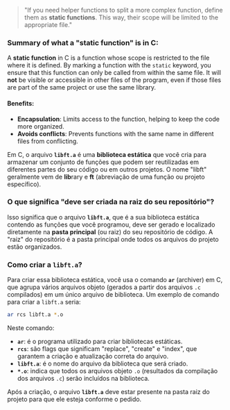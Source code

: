 >"If you need helper functions to split a more complex function, define them as **static functions**. This way, their scope will be limited to the appropriate file."

### Summary of what a "static function" is in C:

A **static function** in C is a function whose scope is restricted to the file where it is defined. By marking a function with the `static` keyword, you ensure that this function can only be called from within the same file. It will **not** be visible or accessible in other files of the program, even if those files are part of the same project or use the same library.

#### Benefits:
- **Encapsulation**: Limits access to the function, helping to keep the code more organized.
- **Avoids conflicts**: Prevents functions with the same name in different files from conflicting.


Em C, o arquivo **`libft.a`** é uma **biblioteca estática** que você cria para armazenar um conjunto de funções que podem ser reutilizadas em diferentes partes do seu código ou em outros projetos. O nome "libft" geralmente vem de **lib**rary e **ft** (abreviação de uma função ou projeto específico).

### O que significa "deve ser criada na raiz do seu repositório"?

Isso significa que o arquivo **`libft.a`**, que é a sua biblioteca estática contendo as funções que você programou, deve ser gerado e localizado diretamente na **pasta principal** (ou raiz) do seu repositório de código. A "raiz" do repositório é a pasta principal onde todos os arquivos do projeto estão organizados.

### Como criar a **`libft.a`**?

Para criar essa biblioteca estática, você usa o comando **`ar`** (archiver) em C, que agrupa vários arquivos objeto (gerados a partir dos arquivos `.c` compilados) em um único arquivo de biblioteca. Um exemplo de comando para criar a `libft.a` seria:

```bash
ar rcs libft.a *.o
```

Neste comando:
- **`ar`**: é o programa utilizado para criar bibliotecas estáticas.
- **`rcs`**: são flags que significam "replace", "create" e "index", que garantem a criação e atualização correta do arquivo.
- **`libft.a`**: é o nome do arquivo da biblioteca que será criado.
- **`*.o`**: indica que todos os arquivos objeto `.o` (resultados da compilação dos arquivos `.c`) serão incluídos na biblioteca.

Após a criação, o arquivo **`libft.a`** deve estar presente na pasta raiz do projeto para que ele esteja conforme o pedido.
